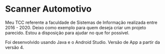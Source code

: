 # Scanner Automotivo
Meu TCC referente a faculdade de Sistemas de Informação realizada entre 2016 - 2020. Deixo como exemplo para quem deseja criar um projeto parecido. Estou a disposição para ajudar no que for possível.

Foi desenvolvido usando Java e o Android Studio. Versão de App a partir da versão 4.



